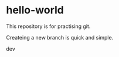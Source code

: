 # hello-world

This repository is for practising git.

Createing a new branch is quick and simple.

dev
